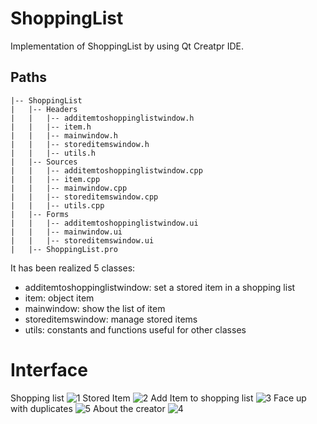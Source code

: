 # ShoppingList
Implementation of ShoppingList by using Qt Creatpr IDE.

## Paths
```.
|-- ShoppingList
|   |-- Headers
|   |   |-- additemtoshoppinglistwindow.h
|   |   |-- item.h
|   |   |-- mainwindow.h
|   |   |-- storeditemswindow.h
|   |   |-- utils.h
|   |-- Sources
|   |   |-- additemtoshoppinglistwindow.cpp
|   |   |-- item.cpp
|   |   |-- mainwindow.cpp
|   |   |-- storeditemswindow.cpp
|   |   |-- utils.cpp
|   |-- Forms
|   |   |-- additemtoshoppinglistwindow.ui
|   |   |-- mainwindow.ui
|   |   |-- storeditemswindow.ui
|   |-- ShoppingList.pro
```
It has been realized 5 classes:
- additemtoshoppinglistwindow: set a stored item in a shopping list
- item: object item
- mainwindow: show the list of item
- storeditemswindow: manage stored items
- utils: constants and functions useful for other classes

# Interface
Shopping list
![1](https://user-images.githubusercontent.com/45711698/229205258-67b127f4-eda5-4348-8086-ab4257bc5524.png)
Stored Item
![2](https://user-images.githubusercontent.com/45711698/229205260-b9efa084-29b2-4596-94ec-32a2abe9c1f8.png)
Add Item to shopping list
![3](https://user-images.githubusercontent.com/45711698/229205263-9dcdf184-3aaa-49b9-add4-a8d8cdb693a7.png)
Face up with duplicates
![5](https://user-images.githubusercontent.com/45711698/229205254-e053e780-3b2a-43ec-af91-ee06082019fa.png)
About the creator
![4](https://user-images.githubusercontent.com/45711698/229205268-fef6e05e-2fa9-422c-b61f-17024a42654e.png)
